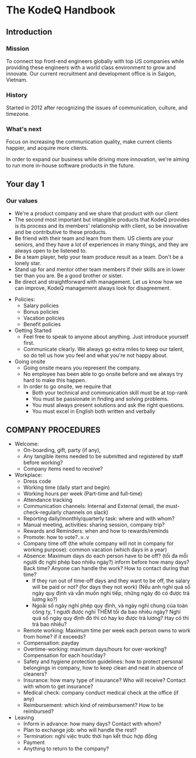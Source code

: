 
# The KodeQ Handbook

## Introduction

### Mission
  To connect top front-end engineers globally with top US companies while providing these engineers with a world class environment to grow and innovate. Our current recruitment and development office is in Saigon, Vietnam.

### History
  Started in 2012 after recognizing the issues of communication, culture, and timezone.

### What's next
  Focus on increasing the communication quality, make current clients happier, and acquire more clients.

  In order to expand our business while driving more innovation, we're aiming to run more in-house software products in the future.


## Your day 1
### Our values
  * We're a product company and we share that product with our client
  * The second most important but intangible products that KodeQ provides is its process and its members' relationship with client, so be innovative and be contributive to these products.
  * Be friend with their team and learn from them. US clients are your seniors, and they have a lot of experiences in many things, and they are always open to be listened to.
  * Be a team player, help your team produce result as a team. Don't be a lonely star.
  * Stand up for and mentor other team members if their skills are in lower tier than you are. Be a good brother or sister.
  * Be direct and straightforward with management. Let us know how we can improve, KodeQ management always look for disagreement.

  - Policies:
    - Salary policies
    - Bonus policies
    - Vacation policies
    - Benefit policies
  - Getting Started
    - Feel free to speak to anyone about anything. Just introduce yourself first.
    - Communicate clearly. We always go extra miles to keep our talent, so do tell us how you feel and what you're not happy about.
  - Going onsite
    - Going onsite means you represent the company.
    - No employee has been able to go onsite before and we always try hard to make this happen.
    - In order to go onsite, we require that
      - Both your technical and communication skill must be at top-rank
      - You must be passionate in finding and solving problems.
      - You must always present solutions and ask the right questions.
      - You must excel in English both written and verbally

## COMPANY PROCEDURES
  * Welcome:
    * On-boarding, gift, party (if any),
    * Any tangible items needed to be submitted and registered by staff before working?
    * Company items need to receive?
  * Workplace:
    * Dress code
    * Working time (daily start and begin)
    * Working hours per week (Part-time and full-time)
    * Attendance tracking
    * Communication channels: Internal and External (email, the must-check-regularly channels on slack)
    * Reporting daily/monthly/quarterly task: where and with whom?
    * Manual meeting, activities: sharing session, company trip?
    * Rewards and Reminders: when and how to rewards/reminds
    * Promote: how to vote?..v..v
    * Company time off (the whole company will not in company for working purpose): common vacation (which days in a year)
    * Absence: Maximum days do each person have to be off? (tối đa mỗi người đc nghỉ phép bao nhiêu ngày?) inform before how many days? Back time? Anyone can handle the work? How to contact during that time?
      * If they run out of time-off days and they want to be off, the salary will be paid or not? (for days they not work) (Nếu anh nghỉ quá số ngày quy định và vẫn muốn nghỉ tiếp, những ngày đó có được trả lương ko?)
      * Ngoài số ngày nghỉ phép quy định, và ngày nghỉ chung của toàn công ty, 1 người được nghỉ THÊM tối đa bao nhiêu ngày? Nghỉ quá số ngày quy định đó thì có hay ko được trả lương? Hay có thì trả bao nhiêu?
    * Remote working: Maximum time per week each person owns to work from home? if it exceeds?
    * Compensation: payday
    * Overtime-working: maximum days/hours for over-working? Compensation for each hour/day?
    * Safety and hygiene protection guidelines: how to protect personal belongings in company, how to keep clean and neat in absence of cleaners?
    * Insurance: how many type of insurance? Who will receive? Contact with whom to get insurance?
    * Medical check: company conduct medical check at the office (if any)
    * Reimbursement: which kind of reimbursement? How to be reimbursed?
  * Leaving
    * Inform in advance: how many days? Contact with whom?
    * Plan to exchange job: who will handle the rest?
    * Termination: nghỉ việc trước thời hạn kết thúc hợp đồng
    * Payment
    * Anything to return to the company?

